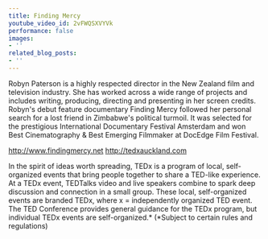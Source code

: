 ```yaml
---
title: Finding Mercy
youtube_video_id: 2vFWQSXVYVk
performance: false
images:
- ''
related_blog_posts:
- ''
---
```


Robyn Paterson is a highly respected director in the New Zealand film and television industry. She has worked across a wide range of projects and includes writing, producing, directing and presenting in her screen credits. Robyn's debut feature documentary Finding Mercy followed her personal search for a lost friend in Zimbabwe's political turmoil. It was selected for the prestigious International Documentary Festival Amsterdam and won Best Cinematography & Best Emerging Filmmaker at DocEdge Film Festival.

http://www.findingmercy.net
http://tedxauckland.com

In the spirit of ideas worth spreading, TEDx is a program of local, self-organized events that bring people together to share a TED-like experience. At a TEDx event, TEDTalks video and live speakers combine to spark deep discussion and connection in a small group. These local, self-organized events are branded TEDx, where x = independently organized TED event. The TED Conference provides general guidance for the TEDx program, but individual TEDx events are self-organized.* (*Subject to certain rules and regulations)
